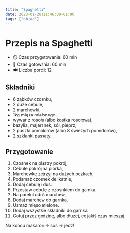 ```yaml
---
title: "Spaghetti"
date: 2023-01-28T11:46:00+01:00
tags: ["obiad"]
---
```


# Przepis na Spaghetti

- ⏲️  Czas przygotowania: 60 min
- 🍳 Czas gotowania: 60 min
- 🍽️ Liczba porcji: 12

## Składniki

- 6 ząbków czosnku,
- 2 duże cebule,
- 2 marchewki,
- 1kg mięsa mielonego,
- wywar z rosołu (albo kostka rosołowa),
- bazylia, majeranek, sól, pieprz,
- 2 puszki pomidorów (albo 8 świeżych pomidorów),
- 2 szklanki passaty.

## Przygotowanie

1. Czosnek na plastry pokrój,
1. Cebule pokrój na piórka,
1. Marchewkę zetrzyj na dużych oczkach,
1. Podsmaż czosnek delikatnie,
1. Dodaj cebulę i duś.
1. Przestaw cebulę z czosnkiem do garnka,
1. Na patelni uduś marchew,
1. Dodaj marchew do garnka.
1. Usmaż mięso mielone.
1. Dodaj wszystkie składniki do garnka.
1. Gotuj przez godzinę, albo dłużej, co jakiś czas mieszaj.

Na końcu makaron -> sos -> jedz!
